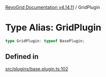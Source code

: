 [RevoGrid Documentation v4.14.11](README.md) / GridPlugin

# Type Alias: GridPlugin

```ts
type GridPlugin: typeof BasePlugin;
```

## Defined in

[src/plugins/base.plugin.ts:102](https://github.com/revolist/revogrid/blob/8390153a63782c6f2a806fb42e5983525eb9dc87/src/plugins/base.plugin.ts#L102)
